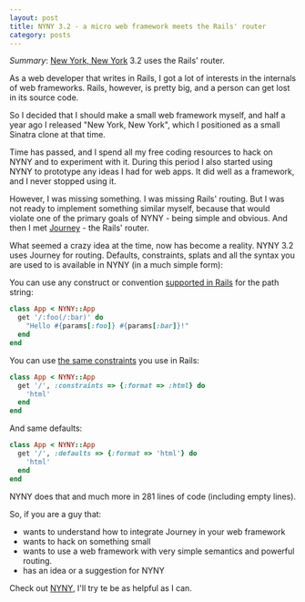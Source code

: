 ```yaml
---
layout: post
title: NYNY 3.2 - a micro web framework meets the Rails' router
category: posts
---
```


_Summary_: [New York, New York][nyny] 3.2 uses the Rails' router.

As a web developer that writes in Rails, I got a lot of interests in the
internals of web frameworks. Rails, however, is pretty big, and a person can
get lost in its source code.

So I decided that I should make a small web framework myself, and half a year
ago I released "New York, New York", which I positioned as a small Sinatra
clone at that time.

Time has passed, and I spend all my free coding resources to hack on NYNY and
to experiment with it. During this period I also started using NYNY to prototype
any ideas I had for web apps. It did well as a framework, and I never
stopped using it.

However, I was missing something. I was missing Rails' routing. But I was not
ready to implement something similar myself, because that would violate one
of the primary goals of NYNY - being simple and obvious. And then I met
[Journey][journey] - the Rails' router.

What seemed a crazy idea at the time, now has become a reality. NYNY 3.2 uses
Journey for routing. Defaults, constraints, splats and all the syntax you are
used to is available in NYNY (in a much simple form):

You can use any construct or convention [supported in Rails][bound-params]
for the path string:

```ruby
class App < NYNY::App
  get '/:foo(/:bar)' do
    "Hello #{params[:foo]} #{params[:bar]}!"
  end
end
```

You can use [the same constraints][constraints] you use in Rails:

```ruby
class App < NYNY::App
  get '/', :constraints => {:format => :html} do
    'html'
  end
end
```

And same defaults:

```ruby
class App < NYNY::App
  get '/', :defaults => {:format => 'html'} do
    'html'
  end
end
```

NYNY does that and much more in 281 lines of code (including empty lines).

So, if you are a guy that:

- wants to understand how to integrate Journey in your web framework
- wants to hack on something small
- wants to use a web framework with very simple semantics and powerful routing.
- has an idea or a suggestion for NYNY

Check out [NYNY][nyny], I'll try te be as helpful as I can.

[nyny]: https://github.com/alisnic/nyny
[journey]: https://github.com/rails/journey
[constraints]: http://guides.rubyonrails.org/routing.html#request-based-constraints
[bound-params]: http://guides.rubyonrails.org/routing.html#bound-parameters


